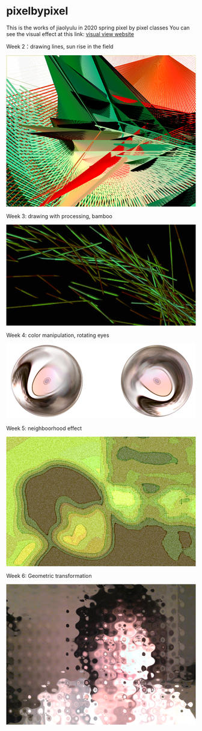 # pixelbypixel
This is the works of jiaolyulu in 2020 spring pixel by pixel classes
You can see the visual effect at this link: [visual view website](https://jiaolyuluwebsite.netlify.com/course/pixel/)


Week 2：drawing lines, sun rise in the field

![week2](https://github.com/jiaolyulu/pixelbypixel/blob/master/images/2.png)


Week 3: drawing with processing, bamboo

![week3](https://github.com/jiaolyulu/pixelbypixel/blob/master/images/3.png)


Week 4: color manipulation, rotating eyes

![week4](https://github.com/jiaolyulu/pixelbypixel/blob/master/images/4.png)


Week 5: neighboorhood effect

![week5](https://github.com/jiaolyulu/pixelbypixel/blob/master/images/5.png)


Week 6: Geometric transformation

![week6](https://github.com/jiaolyulu/pixelbypixel/blob/master/images/6.png)
